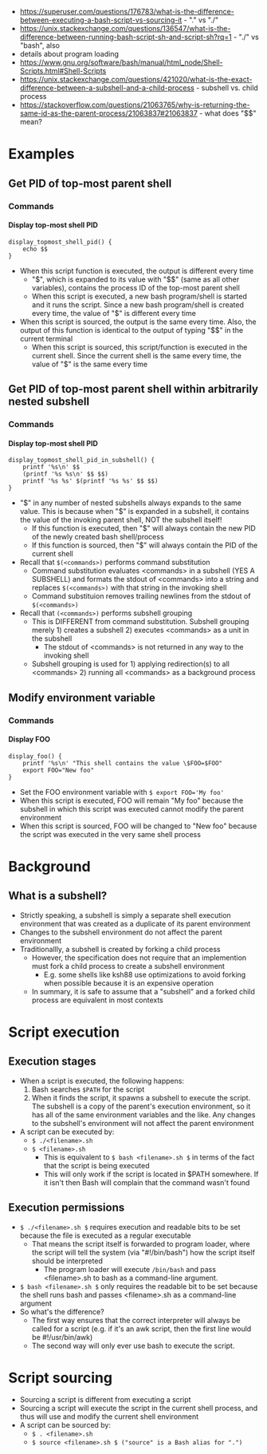 - https://superuser.com/questions/176783/what-is-the-difference-between-executing-a-bash-script-vs-sourcing-it - "." vs "./"
- https://unix.stackexchange.com/questions/136547/what-is-the-difference-between-running-bash-script-sh-and-script-sh?rq=1 - "./" vs "bash", also
- details about program loading
- https://www.gnu.org/software/bash/manual/html_node/Shell-Scripts.html#Shell-Scripts
- https://unix.stackexchange.com/questions/421020/what-is-the-exact-difference-between-a-subshell-and-a-child-process - subshell vs. child process
- https://stackoverflow.com/questions/21063765/why-is-returning-the-same-id-as-the-parent-process/21063837#21063837 - what does "$$" mean?
# Examples
## Get PID of top-most parent shell
### Commands
#### Display top-most shell PID
```
display_topmost_shell_pid() {
    echo $$
}
```
- When this script function is executed, the output is different every time
  - "$", which is expanded to its value with "$$" (same as all other variables), contains the process ID of the top-most parent shell
  - When this script is executed, a new bash program/shell is started and it runs the script. Since a new bash program/shell is created every time,
    the value of "$" is different every time
- When this script is sourced, the output is the same every time. Also, the output of this function is identical to the output of typing "$$" in the
  current terminal
  - When this script is sourced, this script/function is executed in the current shell. Since the current shell is the same every time, the value
    of "$" is the same every time
## Get PID of top-most parent shell within arbitrarily nested subshell
### Commands
#### Display top-most shell PID
```
display_topmost_shell_pid_in_subshell() {
    printf '%s\n' $$
    (printf '%s %s\n' $$ $$)
    printf '%s %s' $(printf '%s %s' $$ $$)
}
```
- "$" in any number of nested subshells always expands to the same value. This is because when "$" is expanded in a subshell, it contains the value
  of the invoking parent shell, NOT the subshell itself!
  - If this function is executed, then "$" will always contain the new PID of the newly created bash shell/process
  - If this function is sourced, then "$" will always contain the PID of the current shell
- Recall that `$(<commands>)` performs command substitution
  - Command substitution evaluates \<commands> in a subshell (YES A SUBSHELL) and formats the stdout of \<commands> into a string and replaces
    `$(<commands>)` with that string in the invoking shell
  - Command substituion removes trailing newlines from the stdout of `$(<commands>)`
- Recall that `(<commands>)` performs subshell grouping
  - This is DIFFERENT from command substitution. Subshell grouping merely 1) creates a subshell 2) executes \<commands> as a unit in the subshell
    - The stdout of \<commands> is not returned in any way to the invoking shell
  - Subshell grouping is used for 1) applying redirection(s) to all \<commands> 2) running all \<commands> as a background process
## Modify environment variable
### Commands
#### Display FOO
```
display_foo() {
    printf '%s\n' "This shell contains the value \$FOO=$FOO"
    export FOO="New foo"
}
```
- Set the FOO environment variable with `$ export FOO='My foo'`
- When this script is executed, FOO will remain "My foo" because the subshell in which this script was executed cannot modify the parent environment
- When this script is sourced, FOO will be changed to "New foo" because the script was executed in the very same shell process
# Background
## What is a subshell?
- Strictly speaking, a subshell is simply a separate shell execution environment that was created as a duplicate of its parent environment
- Changes to the subshell environment do not affect the parent environment
- Traditionallly, a subshell is created by forking a child process
  - However, the specification does not require that an implemention must fork a child process to create a subshell environment
    - E.g. some shells like ksh88 use optimizations to avoid forking when possible because it is an expensive operation
  - In summary, it is safe to assume that a "subshell" and a forked child process are equivalent in most contexts
# Script execution
## Execution stages
- When a script is executed, the following happens:
  1) Bash searches `$PATH` for the script
  2) When it finds the script, it spawns a subshell to execute the script. The subshell is a copy of the parent's execution environment, so it has all
     of the same environment variables and the like. Any changes to the subshell's environment will not affect the parent environment
- A script can be executed by:
  - `$ ./<filename>.sh`
  - `$ <filename>.sh`
    - This is equivalent to `$ bash <filename>.sh $` in terms of the fact that the script is being executed
    - This will only work if the script is located in $PATH somewhere. If it isn't then Bash will complain that the command wasn't found
## Execution permissions
- `$ ./<filename>.sh $` requires execution and readable bits to be set because the file is executed as a regular executable
  - That means the script itself is forwarded to program loader, where the script will tell the system (via "#!/bin/bash") how the script itself
    should be interpreted
    - The program loader will execute `/bin/bash` and pass \<filename>.sh to bash as a command-line argument. 
- `$ bash <filename>.sh $` only requires the readable bit to be set because the shell runs bash and passes \<filename>.sh as a command-line argument
- So what's the difference?
  - The first way ensures that the correct interpreter will always be called for a script (e.g. if it's an awk script, then the first line would be
    #!/usr/bin/awk)
  - The second way will only ever use bash to execute the script.
# Script sourcing
- Sourcing a script is different from executing a script
- Sourcing a script will execute the script in the current shell process, and thus will use and modify the current shell environment
- A script can be sourced by:
  - `$ . <filename>.sh`
  - `$ source <filename>.sh $ ("source" is a Bash alias for ".")`
